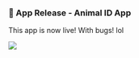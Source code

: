### 📱 App Release - Animal ID App 
This app is now live! With bugs! lol

<p align="left">
  <a href="https://amethystaurora-robo-animal-guessing-game-front-end-3qe79d.streamlit.app/" target="_blank">
    <img src="https://img.shields.io/badge/Play%20the%20Game-7d3f4e?style=for-the-badge&logo=adobeacrobatreader&logoColor=white"/>
  </a>
</p>
